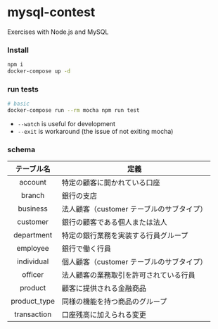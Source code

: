 # mysql-contest
Exercises with Node.js and MySQL

### Install
```sh
npm i
docker-compose up -d
```

### run tests
```sh
# basic
docker-compose run --rm mocha npm run test
```
* `--watch` is useful for development
* `--exit` is workaround (the issue of not exiting mocha)

### schema
|  テーブル名  | 定義                                      |
|:------------:|-------------------------------------------|
|    account   | 特定の顧客に開かれている口座              |
|    branch    | 銀行の支店                                |
|   business   | 法人顧客（customer テーブルのサブタイプ） |
|   customer   | 銀行の顧客である個人または法人            |
|  department  | 特定の銀行業務を実装する行員グループ      |
|   employee   | 銀行で働く行員                            |
|  individual  | 個人顧客（customer テーブルのサブタイプ） |
|    officer   | 法人顧客の業務取引を許可されている行員    |
|    product   | 顧客に提供される金融商品                  |
| product_type | 同様の機能を持つ商品のグループ            |
|  transaction | 口座残高に加えられる変更                  |
